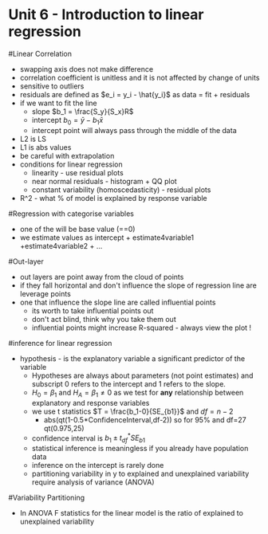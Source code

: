 # Unit 6 -  Introduction to linear regression

#Linear Correlation

* swapping axis does not make difference
* correlation coefficient is unitless and it is not affected by change of units
* sensitive to outliers
* residuals are defined as $e_i =  y_i - \hat{y_i}$ as data = fit + residuals
* if we want to fit the line
	* slope $b_1 = \frac{S_y}{S_x}R$
	* intercept $b_0  = \bar{ y } -b_1\bar{ x }$
	* intercept point will always pass through the middle of the data
* L2 is LS
* L1 is abs values
* be careful with extrapolation
* conditions for linear regression
	* linearity - use residual plots
	* near normal residuals - histogram + QQ plot
	* constant variability (homoscedasticity) - residual plots
* R^2 - what % of model is explained by response variable

#Regression with categorise variables

* one of the will be base value (==0)
* we estimate values as intercept + estimate4variable1 +estimate4variable2 + ...


#Out-layer

* out layers are point away from the cloud of points
* if they fall horizontal and don't influence the slope of regression line are leverage points
* one that influence the slope line are called influential points
	* its worth to take influential points out
	* don't act blind, think why you take them out
	* influential points might increase R-squared - always view the plot !

#inference for linear regression

* hypothesis - is the explanatory variable a significant predictor of the variable
	* Hypotheses are always about parameters (not point estimates) and subscript 0 refers to the intercept and 1 refers to the slope.
	* $H_0 = \beta_1$ and $H_A = \beta_1 \neq 0$ as we test for **any** relationship between explanatory and response variables
	* we use t statistics $T = \frac{b_1-0}{SE_{b1}}$ and $df = n -2$
		* abs(qt(1-0.5*ConfidenceInterval,df-2)) so for 95% and df=27 qt(0.975,25)
	* confidence interval is $b_1 \pm t^*_{df}SE_{b1}$
	* statistical inference is meaningless if you already have population data
	* inference on the intercept is rarely done
	* partitioning variability in y to explained and unexplained variability require analysis of variance (ANOVA)

#Variability Partitioning

* In ANOVA F statistics for the linear model is the ratio of explained to unexplained variability


